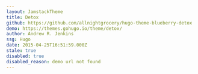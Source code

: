 ```yaml
---
layout: JamstackTheme
title: Detox
github: https://github.com/allnightgrocery/hugo-theme-blueberry-detox
demo: https://themes.gohugo.io/theme/detox/
author: Andrew R. Jenkins
ssg: Hugo
date: 2015-04-25T16:51:59.000Z
stale: true
disabled: true
disabled_reason: demo url not found
---
```

